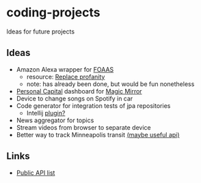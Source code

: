 # coding-projects
Ideas for future projects

## Ideas
- Amazon Alexa wrapper for [FOAAS](https://www.foaas.com/)
    - resource: [Replace profanity](https://mashable.com/2018/04/19/amazon-alexa-skill-blueprints-potty-mouth/)
    - note: has already been done, but would be fun nonetheless
- [Personal Capital](https://github.com/haochi/personalcapital) dashboard for [Magic Mirror](https://github.com/MichMich/MagicMirror)
- Device to change songs on Spotify in car
- Code generator for integration tests of jpa repositories
    - Intellij [plugin?](https://www.jetbrains.org/intellij/sdk/docs/basics/getting_started/creating_plugin_project.html)
- News aggregator for topics
- Stream videos from browser to separate device
- Better way to track Minneapolis transit [(maybe useful api)](https://svc.metrotransit.org/nextrip)

## Links
- [Public API list](https://github.com/public-apis/public-apis)
